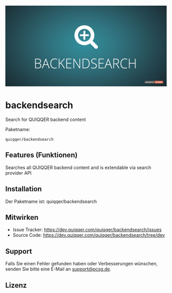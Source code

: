 ![QUIQQER Blog](bin/images/Readme.jpg)

backendsearch
========

Search for QUIQQER backend content

Paketname:

    quiqqer/backendsearch


Features (Funktionen)
--------

Searches all QUIQQER backend content and is extendable via search provider API

Installation
------------

Der Paketname ist: quiqqer/backendsearch


Mitwirken
----------

- Issue Tracker: https://dev.quiqqer.com/quiqqer/backendsearch/issues
- Source Code: https://dev.quiqqer.com/quiqqer/backendsearch/tree/dev


Support
-------

Falls Sie einen Fehler gefunden haben oder Verbesserungen wünschen,
senden Sie bitte eine E-Mail an support@pcsg.de.


Lizenz
-------

